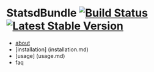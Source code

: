 # StatsdBundle [![Build Status](https://travis-ci.org/M6Web/StatsdBundle.png?branch=master)](https://travis-ci.org/M6Web/StatsdBundle) [![Latest Stable Version](https://poser.pugx.org/M6Web/StatsdBundle/v/stable.png)](https://packagist.org/packages/M6Web/StatsdBundle)

 * [about](about.md)
 * [installation] (installation.md)
 * [usage] (usage.md)
 * faq